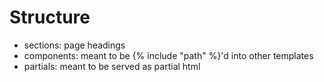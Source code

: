 # Structure

- sections: page headings
- components: meant to be {% include "path" %}'d into other templates
- partials: meant to be served as partial html
